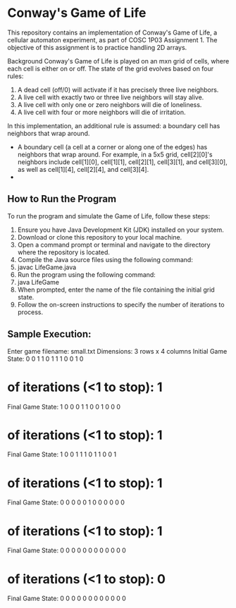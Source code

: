 # Conway's Game of Life
 
This repository contains an implementation of Conway's Game of Life, a cellular automaton experiment, as part of COSC 1P03 Assignment 1. The objective of this assignment is to practice handling 2D arrays.

Background
Conway's Game of Life is played on an mxn grid of cells, where each cell is either on or off. The state of the grid evolves based on four rules:

1. A dead cell (off/0) will activate if it has precisely three live neighbors.
2. A live cell with exactly two or three live neighbors will stay alive.
3. A live cell with only one or zero neighbors will die of loneliness.
4. A live cell with four or more neighbors will die of irritation.

In this implementation, an additional rule is assumed: a boundary cell has neighbors that wrap around.
  - A boundary cell (a cell at a corner or along one of the edges) has neighbors that wrap around. For example, in a 5x5 grid, cell[2][0]'s neighbors include cell[1][0], cell[1][1], cell[2][1], cell[3][1], and cell[3][0], as well as cell[1][4], cell[2][4], and cell[3][4].
  - 
## How to Run the Program
To run the program and simulate the Game of Life, follow these steps:

1. Ensure you have Java Development Kit (JDK) installed on your system.
2. Download or clone this repository to your local machine.
3. Open a command prompt or terminal and navigate to the directory where the repository is located.
4. Compile the Java source files using the following command:
5. javac LifeGame.java
6. Run the program using the following command:
7. java LifeGame
8. When prompted, enter the name of the file containing the initial grid state.
9. Follow the on-screen instructions to specify the number of iterations to process.

## Sample Execution:

Enter game filename: small.txt
Dimensions: 3 rows x 4 columns
Initial Game State:
0 0 1 1
0 1 1 1
0 0 1 0
# of iterations (<1 to stop): 1
Final Game State:
1 0 0 0
1 1 0 0
1 0 0 0
# of iterations (<1 to stop): 1
Final Game State:
1 0 0 1
1 1 0 1
1 0 0 1
# of iterations (<1 to stop): 1
Final Game State:
0 0 0 0
0 1 0 0
0 0 0 0
# of iterations (<1 to stop): 1
Final Game State:
0 0 0 0
0 0 0 0
0 0 0 0
# of iterations (<1 to stop): 0
Final Game State:
0 0 0 0
0 0 0 0
0 0 0 0
